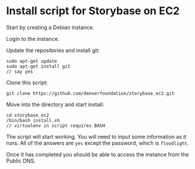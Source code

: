 Install script for Storybase on EC2
===================================

Start by creating a Debian instance.

Login to the instance.

Update the repositories and install git:

    sudo apt-get update
    sudo apt-get install git
    // say yes

Clone this script:

    git clone https://github.com/denverfoundation/storybase_ec2.git

Move into the directory and start install:

    cd storybase_ec2
    /bin/bash install.sh
    // virtualenv in script requires BASH

The script will start working. You will need to input some information as
it runs. All of the answers are `yes` except the password, which is `floodlight`.

Once it has completed you should be able to access the instance from the Public DNS.
